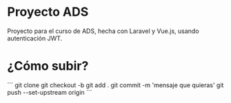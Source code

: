 # Proyecto ADS
Proyecto para el curso de ADS, hecha con Laravel y Vue.js, usando autenticación JWT.

# ¿Cómo subir?
´´´
git clone 
git checkout -b <nombre de cualquier rama que quieras>
git add .
git commit -m 'mensaje que quieras'
git push --set-upstream origin <nombre de la rama>
´´´
